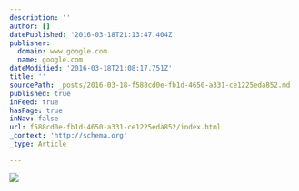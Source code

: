 ```yaml
---
description: ''
author: []
datePublished: '2016-03-18T21:13:47.404Z'
publisher:
  domain: www.google.com
  name: google.com
dateModified: '2016-03-18T21:08:17.751Z'
title: ''
sourcePath: _posts/2016-03-18-f588cd0e-fb1d-4650-a331-ce1225eda852.md
published: true
inFeed: true
hasPage: true
inNav: false
url: f588cd0e-fb1d-4650-a331-ce1225eda852/index.html
_context: 'http://schema.org'
_type: Article

---
```

![](http://static3.commissionstories.com/1682/09_9023__simage.jpg)